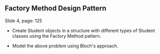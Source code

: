 ## Factory Method Design Pattern

Slide 4, page: 125

- Create Student objects in a structure with different types of Student classes using the Factory Method pattern.

- Model the above problem using Bloch's approach.
